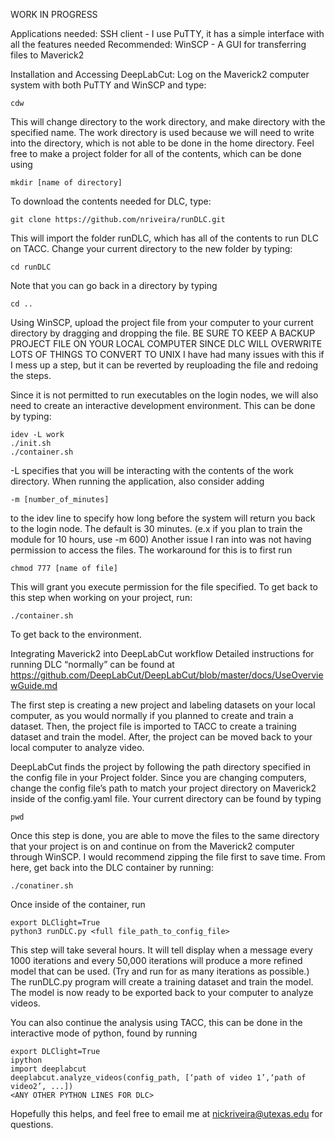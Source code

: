 WORK IN PROGRESS

Applications needed: 
SSH client - I use PuTTY, it has a simple interface with all the features needed
Recommended: WinSCP - A GUI for transferring files to Maverick2

Installation and Accessing DeepLabCut:
Log on the Maverick2 computer system with both PuTTY and WinSCP and type:

	cdw

This will change directory to the work directory, and make directory with the specified name. The work directory is used because we will need to write into the directory, which is not able to be done in the home directory. Feel free to make a project folder for all of the contents, which can be done using 

	mkdir [name of directory]

To download the contents needed for DLC, type:

	git clone https://github.com/nriveira/runDLC.git

This will import the folder runDLC, which has all of the contents to run DLC on TACC.
Change your current directory to the new folder by typing: 

	cd runDLC
	
Note that you can go back in a directory by typing

	cd ..

Using WinSCP, upload the project file from your computer to your current directory by dragging and dropping the file.
BE SURE TO KEEP A BACKUP PROJECT FILE ON YOUR LOCAL COMPUTER SINCE DLC WILL OVERWRITE LOTS OF THINGS TO CONVERT TO UNIX
I have had many issues with this if I mess up a step, but it can be reverted by reuploading the file and redoing the steps.


Since it is not permitted to run executables on the login nodes, we will also need to create an interactive development environment. This can be done by typing:

	idev -L work
	./init.sh
	./container.sh

-L specifies that you will be interacting with the contents of the work directory. When running the application, also consider adding

	-m [number_of_minutes] 

to the idev line to specify how long before the system will return you back to the login node. The default is 30 minutes. (e.x if you plan to train the module for 10 hours, use -m 600)
Another issue I ran into was not having permission to access the files. The workaround for this is to first run 

	chmod 777 [name of file]

This will grant you execute permission for the file specified. 
To get back to this step when working on your project, run:

	./container.sh

To get back to the environment.

Integrating Maverick2 into DeepLabCut workflow
Detailed instructions for running DLC “normally” can be found at https://github.com/DeepLabCut/DeepLabCut/blob/master/docs/UseOverviewGuide.md

The first step is creating a new project and labeling datasets on your local computer, as you would normally if you planned to create and train a dataset. Then, the project file is imported to TACC to create a training dataset and train the model. After, the project can be moved back to your local computer to analyze video.

DeepLabCut finds the project by following the path directory specified in the config file in your Project folder. Since you are changing computers, change the config file’s path to match your project directory on Maverick2 inside of the config.yaml file. Your current directory can be found by typing

	pwd

Once this step is done, you are able to move the files to the same directory that your project is on and continue on from the Maverick2 computer through WinSCP. I would recommend zipping the file first to save time. From here, get back into the DLC container by running:
 		
	./conatiner.sh

Once inside of the container, run 

	export DLClight=True
	python3 runDLC.py <full file_path_to_config_file>

This step will take several hours. It will tell display when a message every 1000 iterations and every 50,000 iterations will produce a more refined model that can be used. (Try and run for as many iterations as possible.) The runDLC.py program will create a training dataset and train the model. The model is now ready to be exported back to your computer to analyze videos. 

You can also continue the analysis using TACC, this can be done in the interactive mode of python, found by running

	export DLClight=True
	ipython
	import deeplabcut
	deeplabcut.analyze_videos(config_path, [‘path of video 1’,‘path of video2’, ...])
	<ANY OTHER PYTHON LINES FOR DLC>
	
Hopefully this helps, and feel free to email me at nickriveira@utexas.edu for questions.
